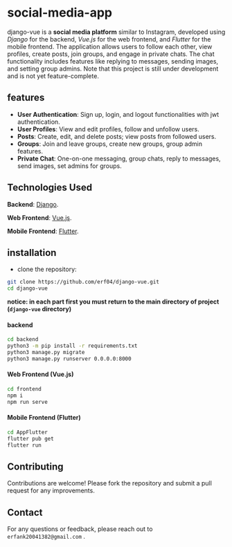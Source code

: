 # social-media-app
django-vue is a **social media platform** similar to Instagram, developed using *Django* for the backend, *Vue.js* for the web frontend, and *Flutter* for the mobile frontend. The application allows users to follow each other, view profiles, create posts, join groups, and engage in private chats. The chat functionality includes features like replying to messages, sending images, and setting group admins. Note that this project is still under development and is not yet feature-complete.

## features 
+ **User Authentication**: Sign up, login, and logout functionalities with jwt authentication.
+ **User Profiles**: View and edit profiles, follow and unfollow users.
+ **Posts**: Create, edit, and delete posts; view posts from followed users.
+ **Groups**: Join and leave groups, create new groups, group admin features.
+ **Private Chat**: One-on-one messaging, group chats, reply to messages, send images, set admins for groups.

## Technologies Used
**Backend**: [Django](https://docs.djangoproject.com/en/5.0/).

**Web Frontend**: [Vue.js](https://vuejs.org/guide/introduction.html).

**Mobile Frontend**: [Flutter](https://docs.flutter.dev/).

## installation

+ clone the repository:

``` bash 
git clone https://github.com/erf04/django-vue.git
cd django-vue
```
**notice: in each part first you must return to the main directory of project (`django-vue` directory)**
#### backend
```bash
cd backend
python3 -m pip install -r requirements.txt
python3 manage.py migrate
python3 manage.py runserver 0.0.0.0:8000
```

#### Web Frontend (Vue.js)

```bash
cd frontend
npm i
npm run serve
```

#### Mobile Frontend (Flutter)
```bash
cd AppFlutter
flutter pub get
flutter run
```

## Contributing
Contributions are welcome! Please fork the repository and submit a pull request for any improvements.

## Contact
For any questions or feedback, please reach out to `erfank20041382@gmail.com` .
